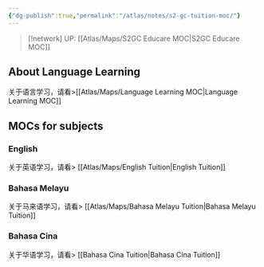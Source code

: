 ```yaml
---
{"dg-publish":true,"permalink":"/atlas/notes/s2-gc-tuition-moc/"}
---
```


> [!network] UP: [[Atlas/Maps/S2GC Educare MOC\|S2GC Educare MOC]]
## About Language Learning
关于语言学习，请看>[[Atlas/Maps/Language Learning MOC\|Language Learning MOC]]


## MOCs for subjects
### English
关于英语学习，请看> [[Atlas/Maps/English Tuition\|English Tuition]]

### Bahasa Melayu
关于马来语学习，请看> [[Atlas/Maps/Bahasa Melayu Tuition\|Bahasa Melayu Tuition]]

### Bahasa Cina
关于华语学习，请看> [[Bahasa Cina Tuition\|Bahasa Cina Tuition]]